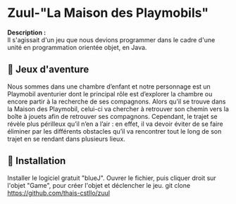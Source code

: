 # Zuul-"La Maison des Playmobils"

**Description :**  
Il s'agissait d'un jeu que nous devions programmer dans le cadre d'une unité en programmation orientée objet, en Java.

## 🚀 Jeux d'aventure

Nous sommes dans une chambre d’enfant et notre personnage est un Playmobil aventurier dont le principal rôle est d’explorer la chambre ou encore partir à la recherche de ses compagnons. Alors qu’il se trouve dans la Maison des Playmobil, celui-ci va chercher à retrouver son chemin vers la boîte à jouets afin de retrouver ses compagnons. Cependant, le trajet se révèle plus périlleux qu’il n’en a l’air : en effet, il va devoir éviter de se faire éliminer par les différents obstacles qu’il va rencontrer tout le long de son trajet en se rendant dans plusieurs lieux.

## 🔧 Installation
Installer le logiciel gratuit "blueJ".
Ouvrer le fichier, puis cliquer droit sur l'objet "Game", pour créer l'objet et déclencher le jeu.
git clone https://github.com/thais-cstllo/zuul

